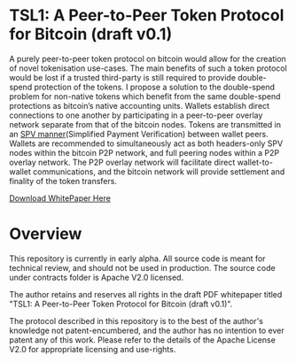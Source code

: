 
# TSL1: A Peer-to-Peer Token Protocol for Bitcoin (draft v0.1)

A purely peer-to-peer token protocol on bitcoin would allow for the creation of novel tokenisation use-cases. The main benefits of such a token protocol would be lost if a trusted third-party is still required to provide double-spend protection of the tokens. I propose a solution to the double-spend problem for non-native tokens which benefit from the same double-spend protections as bitcoin’s native accounting units. Wallets establish direct connections to one another by participating in a peer-to-peer overlay network separate from that of the bitcoin nodes. Tokens are transmitted in an [SPV manner](cite)(Simplified Payment Verification) between wallet peers. Wallets are recommended to simultaneously act as both headers-only SPV nodes within the bitcoin P2P network, and full peering nodes within a P2P overlay network. The P2P overlay network will facilitate direct wallet-to-wallet communications, and the bitcoin network will provide settlement and finality of the token transfers.

[Download WhitePaper Here ](https://github.com/twostack/tsl1/blob/main/tsl1_whitepaper.pdf)

# Overview

This repository is currently in early alpha. All source code is meant for technical review, and should not be used in production. 
The source code under contracts folder is Apache V2.0 licensed. 

The author retains and reserves all rights in the draft PDF whitepaper titled "TSL1: A Peer-to-Peer Token Protocol for Bitcoin (draft v0.1)".

The protocol described in this repository is to the best of the author's knowledge not patent-encumbered, and the author has no intention to ever patent any of this work. Please refer to the details of the Apache License V2.0 for appropriate licensing and use-rights.  



